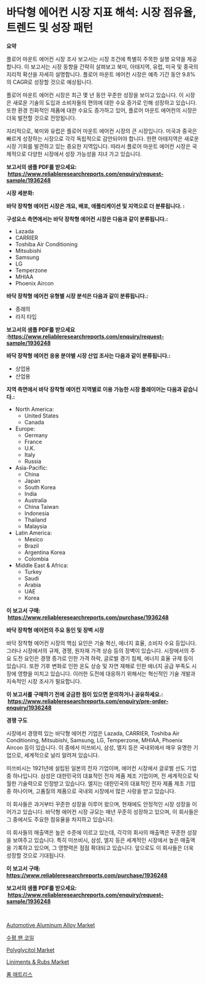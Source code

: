 <p><h1>바닥형 에어컨 시장 지표 해석: 시장 점유율, 트렌드 및 성장 패턴</h1></p><p><strong>요약</strong></p>
<p><p>플로어 마운트 에어컨 시장 조사 보고서는 시장 조건에 특별히 주목한 실행 요약을 제공합니다. 이 보고서는 시장 동향을 간략히 살펴보고 북미, 아태지역, 유럽, 미국 및 중국의 지리적 확산을 자세히 설명합니다. 플로어 마운트 에어컨 시장은 예측 기간 동안 9.8%의 CAGR로 성장할 것으로 예상됩니다.</p><p>플로어 마운트 에어컨 시장은 최근 몇 년 동안 꾸준한 성장을 보이고 있습니다. 이 시장은 새로운 기술의 도입과 소비자들의 편의에 대한 수요 증가로 인해 성장하고 있습니다. 또한 환경 친화적인 제품에 대한 수요도 증가하고 있어, 플로어 마운트 에어컨의 시장은 더욱 발전할 것으로 전망됩니다.</p><p>지리적으로, 북미와 유럽은 플로어 마운트 에어컨 시장의 큰 시장입니다. 미국과 중국은 빠르게 성장하는 시장으로 각각 독립적으로 감안되어야 합니다. 한편 아태지역은 새로운 시장 기회를 발견하고 있는 중요한 지역입니다. 따라서 플로어 마운트 에어컨 시장은 국제적으로 다양한 시장에서 성장 가능성을 지녀 가고 있습니다.</p></p>
<p><strong>보고서의 샘플 PDF를 받으세요: &nbsp;<a href="https://www.reliableresearchreports.com/enquiry/request-sample/1936248">https://www.reliableresearchreports.com/enquiry/request-sample/1936248</a></strong></p>
<p><strong>시장 세분화:</strong></p>
<p><strong> 바닥 장착형 에어컨 시장은 개요, 배포, 애플리케이션 및 지역으로 더 분류됩니다. :</strong></p>
<p><strong>구성요소 측면에서는 바닥 장착형 에어컨 시장은 다음과 같이 분류됩니다.:</strong></p>
<p><ul><li>Lazada</li><li>CARRIER</li><li>Toshiba Air Conditioning</li><li>Mitsubishi</li><li>Samsung</li><li>LG</li><li>Temperzone</li><li>MHIAA</li><li>Phoenix Aircon</li></ul></p>
<p><strong> 바닥 장착형 에어컨 유형별 시장 분석은 다음과 같이 분류됩니다.:</strong></p>
<p><ul><li>종래의</li><li>라지 타입</li></ul></p>
<p><strong>보고서의 샘플 PDF를 받으세요 :<a href="https://www.reliableresearchreports.com/enquiry/request-sample/1936248">https://www.reliableresearchreports.com/enquiry/request-sample/1936248</a></strong></p>
<p><strong> 바닥 장착형 에어컨 응용 분야별 시장 산업 조사는 다음과 같이 분류됩니다.:</strong></p>
<p><ul><li>상업용</li><li>산업용</li></ul></p>
<p><strong>지역 측면에서 바닥 장착형 에어컨 지역별로 이용 가능한 시장 플레이어는 다음과 같습니다.:</strong></p>
<p><ul>
    <li>
        North America:
        <ul>
            <li>United States</li>
            <li>Canada</li>
        </ul>
    </li>
    <li>
        Europe:
        <ul>
            <li>Germany</li>
            <li>France</li>
            <li>U.K.</li>
            <li>Italy</li>
            <li>Russia</li>
        </ul>
    </li>
    <li>
        Asia-Pacific:
        <ul>
            <li>China</li>
            <li>Japan</li>
            <li>South Korea</li>
            <li>India</li>
            <li>Australia</li>
            <li>China Taiwan</li>
            <li>Indonesia</li>
            <li>Thailand</li>
            <li>Malaysia</li>
        </ul>
    </li>
    <li>
        Latin America:
        <ul>
            <li>Mexico</li>
            <li>Brazil</li>
            <li>Argentina Korea</li>
            <li>Colombia</li>
        </ul>
    </li>
    <li>
        Middle East & Africa:
        <ul>
            <li>Turkey</li>
            <li>Saudi</li>
            <li>Arabia</li>
            <li>UAE</li>
            <li>Korea</li>
        </ul>
    </li>
    </ul></p>
<p><strong>이 보고서 구매: &nbsp;<a href="https://www.reliableresearchreports.com/purchase/1936248">https://www.reliableresearchreports.com/purchase/1936248</a></strong></p>
<p><strong>바닥 장착형 에어컨의 주요 동인 및 장벽 시장</strong></p>
<p><p>바닥 장착형 에어컨 시장의 핵심 요인은 기술 혁신, 에너지 효율, 소비자 수요 등입니다. 그러나 시장에서의 규제, 경쟁, 원자재 가격 상승 등의 장벽이 있습니다. 시장에서의 주요 도전 요인은 경쟁 증가로 인한 가격 하락, 글로벌 경기 침체, 에너지 효율 규제 등이 있습니다. 또한 기후 변화로 인한 온도 상승 및 자연 재해로 인한 에너지 공급 부족도 시장에 영향을 미치고 있습니다. 이러한 도전에 대응하기 위해서는 혁신적인 기술 개발과 지속적인 시장 조사가 필요합니다.</p></p>
<p><strong>이 보고서를 구매하기 전에 궁금한 점이 있으면 문의하거나 공유하세요.: &nbsp;<a href="https://www.reliableresearchreports.com/enquiry/pre-order-enquiry/1936248">https://www.reliableresearchreports.com/enquiry/pre-order-enquiry/1936248</a></strong></p>
<p><strong>경쟁 구도</strong></p>
<p><p>시장에서 경쟁력 있는 바닥형 에어컨 기업은 Lazada, CARRIER, Toshiba Air Conditioning, Mitsubishi, Samsung, LG, Temperzone, MHIAA, Phoenix Aircon 등이 있습니다. 이 중에서 미쓰비시, 삼성, 엘지 등은 국내외에서 매우 유명한 기업으로, 세계적으로 널리 알려져 있습니다.</p><p>미쓰비시는 1921년에 설립된 일본의 전자 기업이며, 에어컨 시장에서 글로벌 선도 기업 중 하나입니다. 삼성은 대한민국의 대표적인 전자 제품 제조 기업이며, 전 세계적으로 탁월한 기술력으로 인정받고 있습니다. 엘지는 대한민국의 대표적인 전자 제품 제조 기업 중 하나이며, 고품질의 제품으로 국내외 시장에서 많은 사랑을 받고 있습니다.</p><p>이 회사들은 과거부터 꾸준한 성장을 이루어 왔으며, 현재에도 안정적인 시장 성장을 이어가고 있습니다. 바닥형 에어컨 시장 규모는 매년 꾸준히 성장하고 있으며, 이 회사들은 그 중에서도 주요한 점유율을 차지하고 있습니다. </p><p>이 회사들의 매출액은 높은 수준에 이르고 있는데, 각각의 회사의 매출액은 꾸준한 성장을 보여주고 있습니다. 특히 미쓰비시, 삼성, 엘지 등은 세계적인 시장에서 높은 매출액을 기록하고 있으며, 그 영향력은 점점 확대되고 있습니다. 앞으로도 이 회사들은 더욱 성장할 것으로 기대됩니다.</p></p>
<p><strong>이 보고서 구매: &nbsp; <a href="https://www.reliableresearchreports.com/purchase/1936248">https://www.reliableresearchreports.com/purchase/1936248</a></strong></p>
<p><strong>보고서의 샘플 PDF를 받으세요: &nbsp;<a href="https://www.reliableresearchreports.com/enquiry/request-sample/1936248">https://www.reliableresearchreports.com/enquiry/request-sample/1936248</a></strong><strong></strong></p>
<p>&nbsp;</p>
<p><p><a href="https://issuu.com/reportprime-2/docs/automotive-aluminum-alloy-market-size-2030.pptx">Automotive Aluminum Alloy Market</a></p><p><a href="https://github.com/lzrvbyqzftro57/Market-Research-Report-List-1/blob/main/4373337193864.md">수평 팬 코일</a></p><p><a href="https://github.com/mauripalmi/Market-Research-Report-List-2/blob/main/polyglycitol-market.md">Polyglycitol Market</a></p><p><a href="https://issuu.com/reportprime-2/docs/liniments-rubs-market-size-2030.pptx">Liniments & Rubs Market</a></p><p><a href="https://github.com/vs019sa3m8x/Market-Research-Report-List-1/blob/main/9796609193865.md">폼 매트리스</a></p></p>